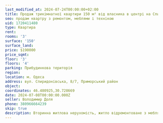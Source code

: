 ```yaml
---
last_modified_at: 2024-07-24T00:00:00+02:00
title: Продаж трикімнатної квартири 150 м² від власника в центрі на Спиридонівській
seo: продам квартру з ремонтом, меблями і технікою
uid: 1720411480
type: Квартира
rent:
rooms: '3'
surface: '150'
surface_land:
price: $190000
price_sqmt:
floor: '3'
floors: '4'
parking: Прибудинкова територія
region:
location: м. Одеса
address: вул. Спиридонівська, 8/7, Приморський район
object:
coordinates: 46.480925,30.728669
date: 2024-07-08T00:00:00.000Z
seller: Володимир Доля
phone: 380966664239
skip: true
description: Вторинна житлова нерухомість, житло відремонтоване з меблями і технікою, придатне і готове для проживання
---
```

